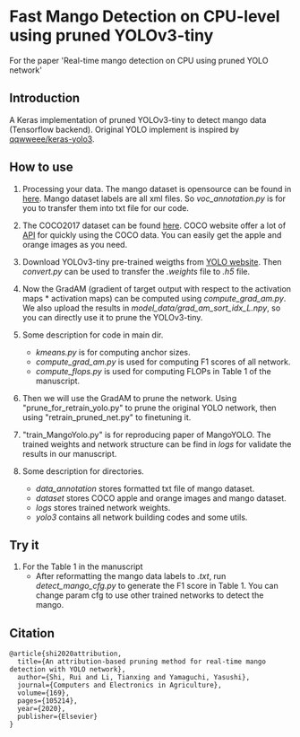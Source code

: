 # Fast Mango Detection on CPU-level using pruned YOLOv3-tiny
For the paper 'Real-time mango detection on CPU using pruned YOLO network'

## Introduction
A Keras implementation of pruned YOLOv3-tiny to detect mango data (Tensorflow backend).
Original YOLO implement is inspired by [qqwweee/keras-yolo3](https://github.com/qqwweee/keras-yolo3).

## How to use
1. Processing your data. The mango dataset is opensource can be found in [here](http://acquire.cqu.edu.au:8080/vital/access/manager/Repository/cqu:17570).
  Mango dataset labels are all xml files. So *voc_annotation.py* is for you to transfer them into txt file for our code.

2. The COCO2017 dataset can be found [here](http://cocodataset.org/#download). COCO website offer a lot of [API](https://github.com/cocodataset/cocoapi) for quickly using the COCO data. You can easily get the apple and orange images as you need.

3. Download YOLOv3-tiny pre-trained weigths from [YOLO website](http://pjreddie.com/darknet/yolo/). Then *convert.py* can be used to transfer the _.weights_ file to _.h5_ file.

4. Now the GradAM (gradient of target output with respect to the activation maps * activation maps) can be computed using *compute_grad_am.py*. We also upload the results in *model_data/grad_am_sort_idx_L.npy*, so you can directly use it to prune the YOLOv3-tiny.

5. Some description for code in main dir. 
   * *kmeans.py* is for computing anchor sizes. 
   * *compute_grad_am.py* is used for computing F1 scores of all network. 
   * *compute_flops.py* is used for computing FLOPs in Table 1 of the manuscript.

6. Then we will use the GradAM to prune the network. Using "prune_for_retrain_yolo.py" to prune the original YOLO network, then using "retrain_pruned_net.py" to finetuning it. 

7. "train_MangoYolo.py" is for reproducing paper of MangoYOLO.
The trained weights and network structure can be find in *logs* for validate the results in our manuscript.

8. Some description for directories. 
   * _data_annotation_ stores formatted txt file of mango dataset.
   * _dataset_ stores COCO apple and orange images and mango dataset.
   * _logs_ stores trained network weights.
   * _yolo3_ contains all network building codes and some utils.

## Try it
1. For the Table 1 in the manuscript
    * After reformatting the mango data labels to _.txt_, run _detect_mango_cfg.py_ to generate the F1 score in Table 1. You can change param cfg to use other trained networks to detect the mango.
    
## Citation
```
@article{shi2020attribution,
  title={An attribution-based pruning method for real-time mango detection with YOLO network},
  author={Shi, Rui and Li, Tianxing and Yamaguchi, Yasushi},
  journal={Computers and Electronics in Agriculture},
  volume={169},
  pages={105214},
  year={2020},
  publisher={Elsevier}
}
```
   
